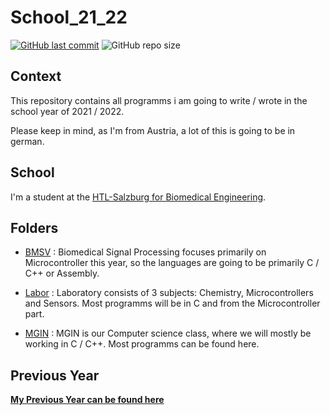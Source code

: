# School_21_22

[![GitHub last commit](https://img.shields.io/github/last-commit/philroli/School_21_22)](https://github.com/PhilRoli/School_21_22/commits/master/) ![GitHub repo size](https://img.shields.io/github/repo-size/philroli/School_21_22)

## Context

This repository contains all programms i am going to write / wrote in the school year of 2021 / 2022.

Please keep in mind, as I'm from Austria, a lot of this is going to be in german.

## School

I'm a student at the [HTL-Salzburg for Biomedical Engineering](http://www.htl-salzburg.ac.at/biomedizin-gesundheitstechnik.html).

## Folders

- [BMSV](https://github.com/PhilRoli/School_21_22/tree/master/BMSV) : Biomedical Signal Processing focuses primarily on Microcontroller this year, so the languages are going to be primarily C / C++ or Assembly.

- [Labor](https://github.com/PhilRoli/School_21_22/tree/master/Labor) : Laboratory consists of 3 subjects: Chemistry, Microcontrollers and Sensors. Most programms will be in C and from the Microcontroller part.

- [MGIN](https://github.com/PhilRoli/School_21_22/tree/master/MGIN) : MGIN is our Computer science class, where we will mostly be working in C / C++. Most programms can be found here.

## Previous Year

[**My Previous Year can be found here**](https://github.com/PhilRoli/School20-21)
